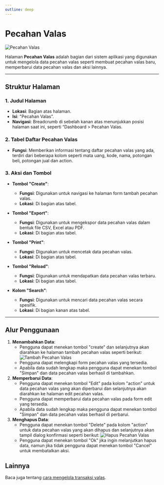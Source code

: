 ```yaml
---
outline: deep
---
```


# Pecahan Valas

![Pecahan Valas](/pecahan-valas.png)

Halaman **Pecahan Valas** adalah bagian dari sistem aplikasi yang digunakan untuk mengelola data pecahan valas seperti membuat pecahan valas baru, memperbarui data pecahan valas dan aksi lainnya.

---

## Struktur Halaman

### 1. **Judul Halaman**

- **Lokasi**: Bagian atas halaman.
- **Isi**: "Pecahan Valas”.
- **Navigasi**: Breadcrumb di sebelah kanan atas menunjukkan posisi halaman saat ini, seperti “Dashboard > Pecahan Valas.

### 2. **Tabel Daftar Pecahan Valas**

- **Fungsi**: Memberikan informasi tentang daftar pecahan valas yang ada, terdiri dari beberapa kolom seperti mata uang, kode, nama, potongan beli, potongan jual dan action.

### 3. **Aksi dan Tombol**

- **Tombol "Create"**:

  - **Fungsi**: Digunakan untuk navigasi ke halaman form tambah pecahan valas.
  - **Lokasi**: Di bagian atas tabel.

- **Tombol "Export"**:

  - **Fungsi**: Digunakan untuk mengekspor data pecahan valas dalam bentuk file CSV, Excel atau PDF.
  - **Lokasi**: Di bagian atas tabel.

- **Tombol "Print"**:

  - **Fungsi**: Digunakan untuk mencetak data pecahan valas.
  - **Lokasi**: Di bagian atas tabel.

- **Tombol "Reload"**:

  - **Fungsi**: Digunakan untuk mendapatkan data pecahan valas terbaru.
  - **Lokasi**: Di bagian atas tabel.

- **Kolom "Search"**:

  - **Fungsi**: Digunakan untuk mencari data pecahan valas secara spesifik.
  - **Lokasi**: Di bagian kanan atas tabel.

---

## Alur Penggunaan

1. **Menambahkan Data**:
   - Pengguna dapat menekan tombol "create" dan selanjutnya akan diarahkan ke halaman tambah pecahan valas seperti berikut:
     ![Tambah Pecahan Valas](/tambah-pecahan-valas.png)
   - Pengguna dapat melengkapi form pecahan valas yang tersedia.
   - Apabila data sudah lengkap maka pengguna dapat menekan tombol "Simpan" dan data pecahan valas berhasil di tambahkan.
2. **Memperbarui Data**:
   - Pengguna dapat menekan tombol "Edit" pada kolom "action" untuk data pecahan valas yang akan diperbarui dan selanjutnya akan diarahkan ke halaman edit pecahan valas.
   - Pengguna dapat memperbarui data pecahan valas pada form edit yang tersedia.
   - Apabila data sudah lengkap maka pengguna dapat menekan tombol "Simpan" dan data pecahan valas berhasil di perbarui.
3. **Menghapus Data**:
   - Pengguna dapat menekan tombol "Delete" pada kolom "action" untuk data pecahan valas yang akan dihapus dan selanjutnya akan tampil dialog konfirmasi seperti berikut:
     ![Hapus Pecahan Valas](/hapus-pecahan-valas.png)
   - Pengguna dapat menekan tombol "Ok" jika ingin melanjutkan hapus data, namun jika tidak pengguna dapat menekan tombol "Cancel" untuk membatalkan aksi.

## Lainnya

Baca juga tentang [cara mengelola transaksi valas](/transaksi/transaksi-valas).
